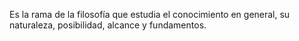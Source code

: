Es la rama de la filosofía que estudia el conocimiento en general, su naturaleza, posibilidad, alcance y fundamentos.

[![]()]()
